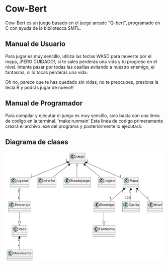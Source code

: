 # Cow-Bert
Cow-Bert es un juego basado en el juego arcade "Q-bert", programado en C con ayuda de la bibliotecca SMFL.

## Manual de Usuario
Para jugar es muy sencillo, utiliza las teclas WASD para moverte por el mapa, ¡PERO CUIDADO!, si te sales perderás una vida y tu progreso en el nivel.
Intenta pasar por todas las casillas evitando a nuestro enemigo, el fantasma, si lo tocas perderás una vida.

Oh no, parece que te has quedado sin vidas, no te preocupes, presiona la tecla R y podrás jugar de nuevo!!

## Manual de Programador
Para compilar y ejecutar el juego es muy sencillo, solo basta con una linea de codigo en la terminal.
'make runmain'
Esta linea de codigo primeramente creará el archivo .exe del programa y posteriormente lo ejecutará.


## Diagrama de clases
![Error al cargar la imagen](./docs/Diagrama.png)

